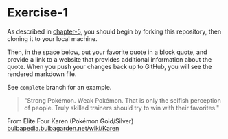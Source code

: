 # Exercise-1

As described in [chapter-5](https://info201-s17.github.io/book/introduction-to-git-and-github.html), you should begin by forking this repository, then cloning it to your local machine.

Then, in the space below, put your favorite quote in a block quote, and provide a link to a website that provides additional information about the quote. When you push your changes back up to GitHub, you will see the rendered markdown file.

See `complete` branch for an example.

>"Strong Pokémon. Weak Pokémon. That is only the selfish perception of people. Truly skilled trainers should try to win with their favorites."

From Elite Four Karen (Pokémon Gold/Silver) [bulbapedia.bulbagarden.net/wiki/Karen](http://bulbapedia.bulbagarden.net/wiki/Karen)

